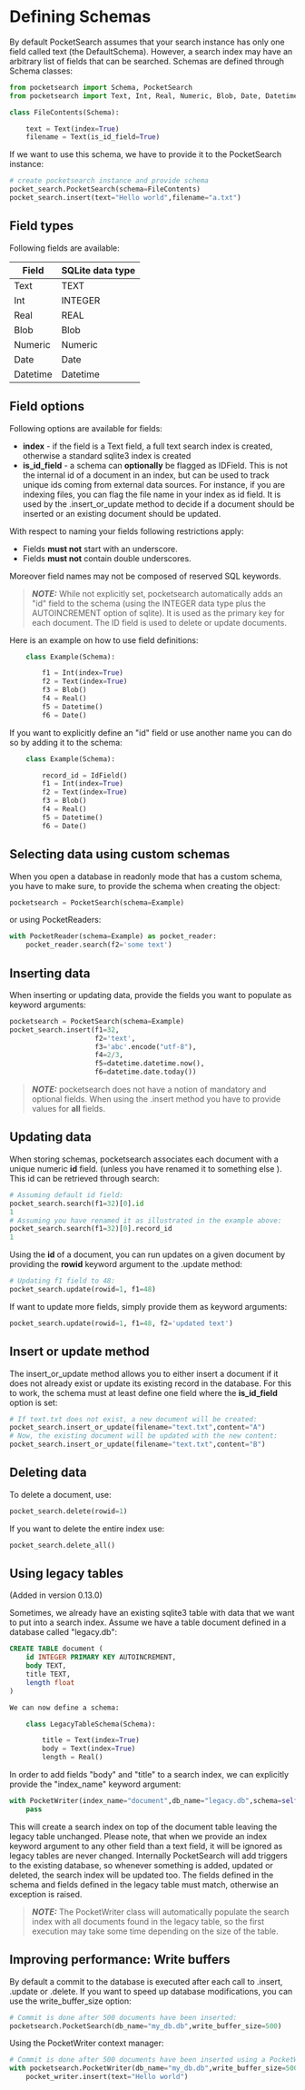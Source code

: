 # Defining Schemas

By default PocketSearch assumes that your search instance has only one field called text (the DefaultSchema).
However, a search index may have an arbitrary list of fields that can be searched. Schemas 
are defined through Schema classes:

```Python
from pocketsearch import Schema, PocketSearch
from pocketsearch import Text, Int, Real, Numeric, Blob, Date, Datetime

class FileContents(Schema):

    text = Text(index=True)
    filename = Text(is_id_field=True)
```

If we want to use this schema, we have to provide it to the PocketSearch instance:

```Python
# create pocketsearch instance and provide schema 
pocket_search.PocketSearch(schema=FileContents)
pocket_search.insert(text="Hello world",filename="a.txt")
```

## Field types

Following fields are available:

| Field        | SQLite data type | 
|--------------|-----------|
| Text         | TEXT   |
| Int          | INTEGER  |
| Real         | REAL  |
| Blob         | Blob  |
| Numeric      | Numeric  |
| Date         | Date  |
| Datetime     | Datetime  |

## Field options

Following options are available for fields:

* **index** - if the field is a Text field, a full text search index is created, otherwise a standard sqlite3 index is created
* **is_id_field** - a schema can **optionally** be flagged as IDField. This is not the internal id of a document in an index, but 
can be used to track unique ids coming from external data sources. For instance, if you are indexing files, you can flag the 
file name in your index as id field. It is used by the .insert_or_update method to decide if a document should be 
inserted or an existing document should be updated.

With respect to naming your fields following restrictions apply:

* Fields **must not** start with an underscore.
* Fields **must not** contain double underscores.

Moreover field names may not be composed of reserved SQL keywords.

> **_NOTE:_**  While not explicitly set, pocketsearch automatically adds an "id" field to the schema (using the INTEGER data type plus the AUTOINCREMENT option of sqlite). It is used as the primary key for each document. The ID field is used to delete or 
update documents.

Here is an example on how to use field definitions:

```Python
    class Example(Schema):

        f1 = Int(index=True) 
        f2 = Text(index=True)
        f3 = Blob()
        f4 = Real()
        f5 = Datetime()
        f6 = Date()
```

If you want to explicitly define an "id" field or use another name you can do so by adding it to the schema:

```Python
    class Example(Schema):

        record_id = IdField()
        f1 = Int(index=True) 
        f2 = Text(index=True)
        f3 = Blob()
        f4 = Real()
        f5 = Datetime()
        f6 = Date()
```

## Selecting data using custom schemas

When you open a database in readonly mode that has a custom schema, you have to 
make sure, to provide the schema when creating the object:

```Python
pocketsearch = PocketSearch(schema=Example)
```

or using PocketReaders:

```Python
with PocketReader(schema=Example) as pocket_reader:
    pocket_reader.search(f2='some text')
```

## Inserting data

When inserting or updating data, provide the fields you want to populate as 
keyword arguments: 

```Python
pocketsearch = PocketSearch(schema=Example)
pocket_search.insert(f1=32,
                     f2='text',
                     f3='abc'.encode("utf-8"),
                     f4=2/3,
                     f5=datetime.datetime.now(),
                     f6=datetime.date.today())
```

> **_NOTE:_**  pocketsearch does not have a notion of mandatory and optional fields.
When using the .insert method you have to provide values for **all** fields.

## Updating data

When storing schemas, pocketsearch associates each document with a unique numeric 
**id** field. (unless you have renamed it to something else ). 
This id can be retrieved through search:

```Python
# Assuming default id field:
pocket_search.search(f1=32)[0].id
1
# Assuming you have renamed it as illustrated in the example above:
pocket_search.search(f1=32)[0].record_id
1
```

Using the **id** of a document, you can run updates on a given document by 
providing the **rowid** keyword argument to the .update method:

```Python
# Updating f1 field to 48:
pocket_search.update(rowid=1, f1=48)
```

If want to update more fields, simply provide them as keyword arguments:

```Python
pocket_search.update(rowid=1, f1=48, f2='updated text')
```

## Insert or update method

The insert_or_update method allows you to either insert a document if it does 
not already exist or update its existing record in the database. For this to work,
the schema must at least define one field where the **is_id_field** option is set:

```Python
# If text.txt does not exist, a new document will be created:
pocket_search.insert_or_update(filename="text.txt",content="A")
# Now, the existing document will be updated with the new content:
pocket_search.insert_or_update(filename="text.txt",content="B")
```

## Deleting data

To delete a document, use:

```Python
pocket_search.delete(rowid=1)
```

If you want to delete the entire index use:

```Python
pocket_search.delete_all()
```

## Using legacy tables

(Added in version 0.13.0)

Sometimes, we already have an existing sqlite3 table with data that we want to put into a search index. 
Assume we have a table document defined in a database called "legacy.db":

```SQL
CREATE TABLE document (
    id INTEGER PRIMARY KEY AUTOINCREMENT,    
    body TEXT,                       
    title TEXT,
    length float
)
```

```Python
We can now define a schema: 

    class LegacyTableSchema(Schema):

        title = Text(index=True)
        body = Text(index=True)
        length = Real()
```

In order to add fields "body" and "title" to a search index, we can explicitly provide the "index_name" 
keyword argument:

```Python
with PocketWriter(index_name="document",db_name="legacy.db",schema=self.LegacyTableSchema):
    pass
```

This will create a search index on top of the document table leaving the legacy table unchanged. Please 
note, that when we provide an index keyword argument to any other field than a text field, it will be ignored 
as legacy tables are never changed. 
Internally PocketSearch will add triggers to the existing database, so whenever something is added, updated or 
deleted, the search index will be updated too. The fields defined in the schema and fields defined in the legacy table must match, 
otherwise an exception is raised.

> **_NOTE:_** The PocketWriter class will automatically populate the search index with all documents found in the legacy table, 
so the first execution may take some time depending on the size of the table. 

## Improving performance: Write buffers

By default a commit to the database is executed after each call to .insert, .update or .delete.
If you want to speed up database modifications, you can use the write_buffer_size option:

```Python
# Commit is done after 500 documents have been inserted:
pocketsearch.PocketSearch(db_name="my_db.db",write_buffer_size=500)
```

Using the PocketWriter context manager:

```Python
# Commit is done after 500 documents have been inserted using a PocketWriter
with pocketsearch.PocketWriter(db_name="my_db.db",write_buffer_size=500) as pocket_writer:
    pocket_writer.insert(text="Hello world")
```

